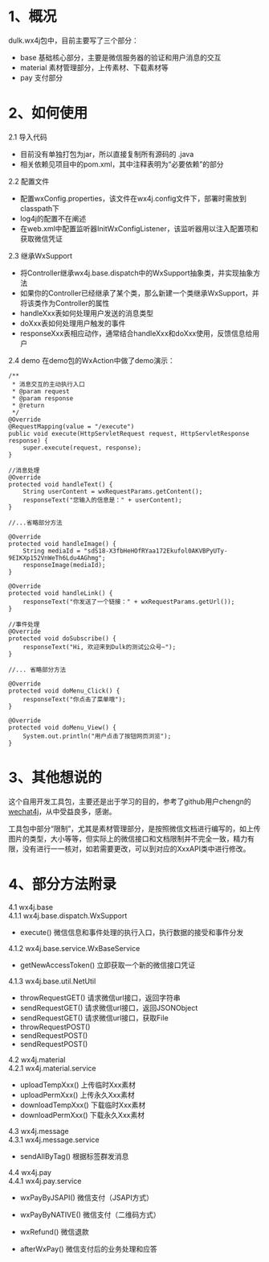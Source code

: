 # 1、概况

dulk.wx4j包中，目前主要写了三个部分：
- base 基础核心部分，主要是微信服务器的验证和用户消息的交互
- material 素材管理部分，上传素材、下载素材等
- pay 支付部分

# 2、如何使用
2.1 导入代码
- 目前没有单独打包为jar，所以直接复制所有源码的 .java 
- 相关依赖见项目中的pom.xml，其中注释表明为“必要依赖”的部分

2.2 配置文件
- 配置wxConfig.properties，该文件在wx4j.config文件下，部署时需放到classpath下
- log4j的配置不在阐述
- 在web.xml中配置监听器InitWxConfigListener，该监听器用以注入配置项和获取微信凭证

2.3 继承WxSupport
- 将Controller继承wx4j.base.dispatch中的WxSupport抽象类，并实现抽象方法
- 如果你的Controller已经继承了某个类，那么新建一个类继承WxSupport，并将该类作为Controller的属性
- handleXxx表如何处理用户发送的消息类型
- doXxx表如何处理用户触发的事件
- responseXxx表相应动作，通常结合handleXxx和doXxx使用，反馈信息给用户

2.4 demo
在demo包的WxAction中做了demo演示：

``` stylus
/**
 * 消息交互的主动执行入口
 * @param request
 * @param response
 * @return
 */
@Override
@RequestMapping(value = "/execute")
public void execute(HttpServletRequest request, HttpServletResponse response) {
    super.execute(request, response);
}

//消息处理
@Override
protected void handleText() {
    String userContent = wxRequestParams.getContent();
    responseText("您输入的信息是：" + userContent);
}

//...省略部分方法

@Override
protected void handleImage() {
    String mediaId = "sdS18-X3fbHeHOfRYaa172Ekufol0AKVBPyUTy-9EIKXp152VnWeTh6Ldu4AGhmg";
    responseImage(mediaId);
}

@Override
protected void handleLink() {
    responseText("你发送了一个链接：" + wxRequestParams.getUrl());
}

//事件处理
@Override
protected void doSubscribe() {
    responseText("Hi, 欢迎来到Dulk的测试公众号~");
}

//... 省略部分方法

@Override
protected void doMenu_Click() {
    responseText("你点击了菜单哦");
}

@Override
protected void doMenu_View() {
    System.out.println("用户点击了按钮网页浏览");
}
```

# 3、其他想说的
这个自用开发工具包，主要还是出于学习的目的，参考了github用户chengn的[wechat4j][1]，从中受益良多，感谢。

工具包中部分“限制”，尤其是素材管理部分，是按照微信文档进行编写的，如上传图片的类型，大小等等，但实际上的微信接口和文档限制并不完全一致，精力有限，没有进行一一核对，如若需要更改，可以到对应的XxxAPI类中进行修改。


# 4、部分方法附录
4.1 wx4j.base<br>
4.1.1 wx4j.base.dispatch.WxSupport
- execute() 微信信息和事件处理的执行入口，执行数据的接受和事件分发

4.1.2 wx4j.base.service.WxBaseService
- getNewAccessToken() 立即获取一个新的微信接口凭证

4.1.3 wx4j.base.util.NetUtil
- throwRequestGET() 请求微信url接口，返回字符串
- sendRequestGET() 请求微信url接口，返回JSONObject
- sendRequestGET() 请求微信url接口，获取File
- throwRequestPOST()
- sendRequestPOST()
- sendRequestPOST() 

4.2 wx4j.material<br>
4.2.1 wx4j.material.service
- uploadTempXxx() 上传临时Xxx素材
- uploadPermXxx() 上传永久Xxx素材
- downloadTempXxx() 下载临时Xxx素材
- downloadPermXxx() 下载永久Xxx素材

4.3 wx4j.message<br>
4.3.1 wx4j.message.service
- sendAllByTag() 根据标签群发消息


4.4 wx4j.pay<br>
4.4.1 wx4j.pay.service
- wxPayByJSAPI() 微信支付（JSAPI方式）
- wxPayByNATIVE() 微信支付（二维码方式）
- wxRefund() 微信退款
- afterWxPay() 微信支付后的业务处理和应答



  [1]: https://github.com/sword-org/wechat4j